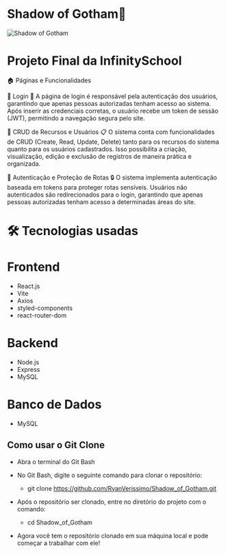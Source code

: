 # Shadow of Gotham🦇
![Shadow of Gotham](./frontend/src/assets/imgRd.png)

# Projeto Final da InfinitySchool

🏠 Páginas e Funcionalidades

🔹 Login 🔐
A página de login é responsável pela autenticação dos usuários, garantindo que apenas pessoas autorizadas tenham acesso ao sistema. Após inserir as credenciais corretas, o usuário recebe um token de sessão (JWT), permitindo a navegação segura pelo site.

🔹 CRUD de Recursos e Usuários 📋
O sistema conta com funcionalidades de CRUD (Create, Read, Update, Delete) tanto para os recursos do sistema quanto para os usuários cadastrados. Isso possibilita a criação, visualização, edição e exclusão de registros de maneira prática e organizada.

🔹 Autenticação e Proteção de Rotas 🔒
O sistema implementa autenticação baseada em tokens para proteger rotas sensíveis. Usuários não autenticados são redirecionados para o login, garantindo que apenas pessoas autorizadas tenham acesso a determinadas áreas do site.

# 🛠️ Tecnologias usadas

# Frontend
- React.js
- Vite
- Axios
- styled-components
- react-router-dom
# Backend
- Node.js
- Express
- MySQL
# Banco de Dados
- MySQL

## Como usar o Git Clone

- Abra o terminal do Git Bash
- No Git Bash, digite o seguinte comando para clonar o repositório:

    - git clone https://github.com/RyanVerissimo/Shadow_of_Gotham.git

- Após o repositório ser clonado, entre no diretório do projeto com o comando:

    - cd Shadow_of_Gotham
    
- Agora você tem o repositório clonado em sua máquina local e pode começar a trabalhar com ele!



